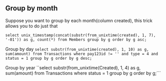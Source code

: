 ## Group by month

Suppose you want to group by each month(column created), this trick allows you to do just that

```select unix_timestamp(concat(substr(from_unixtime(created), 1, 7), '-01')) as g, count(*) from Members group by g order by g asc;```

Group by day
```select substr(from_unixtime(created), 1, 10) as g, sum(amount) from Transactions where pay123id != '' and type = 4 and status = 1 group by g order by g desc;```


Group by year
``select substr(from_unixtime(Created), 1, 4) as g, sum(amount) from Transactions where status = 1 group by g order by g;```

